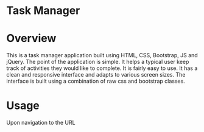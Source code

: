 # Task Manager

# Overview

This is a task manager application built using HTML, CSS, Bootstrap, JS and jQuery. The point of the application is simple. It helps a typical user keep track of activities they would like to complete. It is fairly easy to use. It has a clean and responsive interface and adapts to various screen sizes. The interface is built using a combination of raw css and bootstrap classes.

# Usage

Upon navigation to the URL
